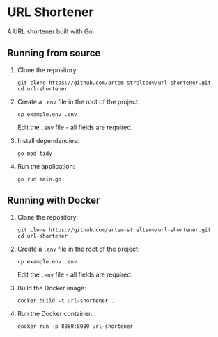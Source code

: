 # URL Shortener

A URL shortener built with Go.

## Running from source

1. Clone the repository:
   ```
   git clone https://github.com/artem-streltsov/url-shortener.git
   cd url-shortener
   ```

2. Create a `.env` file in the root of the project:
   ```
   cp example.env .env
   ```
   Edit the `.env` file - all fields are required.

3. Install dependencies:
   ```
   go mod tidy
   ```

4. Run the application:
   ```
   go run main.go
   ```

## Running with Docker

1. Clone the repository:
   ```
   git clone https://github.com/artem-streltsov/url-shortener.git
   cd url-shortener
   ```

2. Create a `.env` file in the root of the project:
   ```
   cp example.env .env
   ```
   Edit the `.env` file - all fields are required.

3. Build the Docker image:
   ```
   docker build -t url-shortener .
   ```

4. Run the Docker container:
   ```
   docker run -p 8080:8080 url-shortener
   ```
